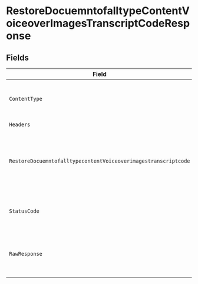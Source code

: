 # RestoreDocuemntofalltypeContentVoiceoverImagesTranscriptCodeResponse


## Fields

| Field                                                                                                                                                                                                                                                                                              | Type                                                                                                                                                                                                                                                                                               | Required                                                                                                                                                                                                                                                                                           | Description                                                                                                                                                                                                                                                                                        | Example                                                                                                                                                                                                                                                                                            |
| -------------------------------------------------------------------------------------------------------------------------------------------------------------------------------------------------------------------------------------------------------------------------------------------------- | -------------------------------------------------------------------------------------------------------------------------------------------------------------------------------------------------------------------------------------------------------------------------------------------------- | -------------------------------------------------------------------------------------------------------------------------------------------------------------------------------------------------------------------------------------------------------------------------------------------------- | -------------------------------------------------------------------------------------------------------------------------------------------------------------------------------------------------------------------------------------------------------------------------------------------------- | -------------------------------------------------------------------------------------------------------------------------------------------------------------------------------------------------------------------------------------------------------------------------------------------------- |
| `ContentType`                                                                                                                                                                                                                                                                                      | *string*                                                                                                                                                                                                                                                                                           | :heavy_check_mark:                                                                                                                                                                                                                                                                                 | HTTP response content type for this operation                                                                                                                                                                                                                                                      |                                                                                                                                                                                                                                                                                                    |
| `Headers`                                                                                                                                                                                                                                                                                          | map[string][]*string*                                                                                                                                                                                                                                                                              | :heavy_check_mark:                                                                                                                                                                                                                                                                                 | N/A                                                                                                                                                                                                                                                                                                |                                                                                                                                                                                                                                                                                                    |
| `RestoreDocuemntofalltypecontentVoiceoverimagestranscriptcode`                                                                                                                                                                                                                                     | [*operations.RestoreDocuemntofalltypeContentVoiceoverImagesTranscriptCodeRestoreDocuemntofalltypecontentVoiceoverimagestranscriptcode](../../../pkg/models/operations/restoredocuemntofalltypecontentvoiceoverimagestranscriptcoderestoredocuemntofalltypecontentvoiceoverimagestranscriptcode.md) | :heavy_minus_sign:                                                                                                                                                                                                                                                                                 | OK                                                                                                                                                                                                                                                                                                 | {<br/>"status": "success",<br/>"message": "document Restored Successfully"<br/>}                                                                                                                                                                                                                   |
| `StatusCode`                                                                                                                                                                                                                                                                                       | *int*                                                                                                                                                                                                                                                                                              | :heavy_check_mark:                                                                                                                                                                                                                                                                                 | HTTP response status code for this operation                                                                                                                                                                                                                                                       |                                                                                                                                                                                                                                                                                                    |
| `RawResponse`                                                                                                                                                                                                                                                                                      | [*http.Response](https://pkg.go.dev/net/http#Response)                                                                                                                                                                                                                                             | :heavy_check_mark:                                                                                                                                                                                                                                                                                 | Raw HTTP response; suitable for custom response parsing                                                                                                                                                                                                                                            |                                                                                                                                                                                                                                                                                                    |